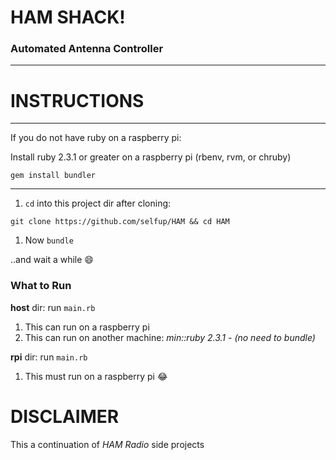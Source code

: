 # HAM SHACK!

### Automated Antenna Controller

***

# INSTRUCTIONS

***

If you do not have ruby on a raspberry pi:

Install ruby 2.3.1 or greater on a raspberry pi (rbenv, rvm, or chruby)

`gem install bundler`

***

1. `cd` into this project dir after cloning:

  `git clone https://github.com/selfup/HAM && cd HAM`

1. Now `bundle`

  ..and wait a while :smile:

### What to Run

**host** dir: run `main.rb`

  1. This can run on a raspberry pi
  1. This can run on another machine: *min::ruby 2.3.1 - (no need to bundle)*

**rpi** dir: run `main.rb`

  1. This must run on a raspberry pi :joy:

# DISCLAIMER

This a continuation of *HAM Radio* side projects
